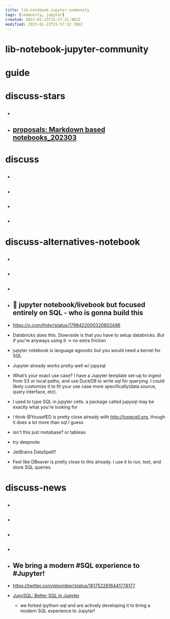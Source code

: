 ```yaml
---
title: lib-notebook-jupyter-community
tags: [community, jupyter]
created: 2023-01-23T15:57:21.902Z
modified: 2023-01-23T15:57:32.786Z
---
```


# lib-notebook-jupyter-community

# guide

# discuss-stars
- ## 

- ## [proposals: Markdown based notebooks_202303](https://github.com/jupyter/enhancement-proposals/pull/103)

# discuss
- ## 

- ## 

- ## 

- ## 
# discuss-alternatives-notebook
- ## 

- ## 

- ## 

- ## 👣 jupyter notebook/livebook but focused entirely on SQL - who is gonna build this
- https://x.com/thdxr/status/1798422000320602496
- Databricks does this. Downside is that you have to setup databricks. But if you’re anyways using it -> no extra friction

- jupyter notebook is language agnostic but you would need a kernel for SQL
- Jupyter already works pretty well w/ jupysql

- What’s your exact use case? I have a Jupyter template set-up to ingest from S3 or local paths, and use DuckDB to write sql for querying. I could likely customize it to fit your use case more specifically(data source, query interface, etc).

- I used to type SQL in jupyter cells. a package called jupysql may be exactly what you're looking for

- I think @YousefED is pretty close already with http://typecell.org, though it does a lot more than sql I guess

- isn't this just metabase? or tableau

- try deepnote

- JetBrains DataSpell?

- Feel like DBeaver is pretty close to this already. I use it to run, test, and store SQL queries.
# discuss-news
- ## 

- ## 

- ## 

- ## 

- ## We bring a modern #SQL experience to #Jupyter! 
- https://twitter.com/ploomber/status/1617522816441778177
- [JupySQL: Better SQL in Jupyter](https://ploomber.io/blog/jupysql/)
  - we forked ipython-sql and are actively developing it to bring a modern SQL experience to Jupyter!
